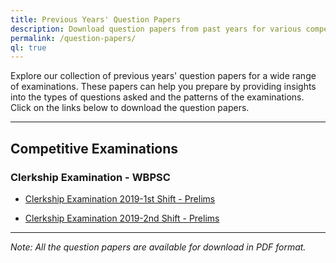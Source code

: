 ```yaml
---
title: Previous Years' Question Papers
description: Download question papers from past years for various competitive and academic examinations.
permalink: /question-papers/
ql: true
---
```


Explore our collection of previous years' question papers for a wide range of examinations. These papers can help you prepare by providing insights into the types of questions asked and the patterns of the examinations. Click on the links below to download the question papers.

---

## Competitive Examinations

### Clerkship Examination - WBPSC
- [Clerkship Examination 2019-1st Shift - Prelims](https://psc.wb.gov.in/Download?param1=20200722145425_CLERKSHIP2019FN.pdf&param2=PYQP)

- [Clerkship Examination 2019-2nd Shift - Prelims](https://psc.wb.gov.in/Download?param1=20200722145313_CLERKSHIP2019AN.pdf&param2=PYQP)



---

*Note: All the question papers are available for download in PDF format.*

